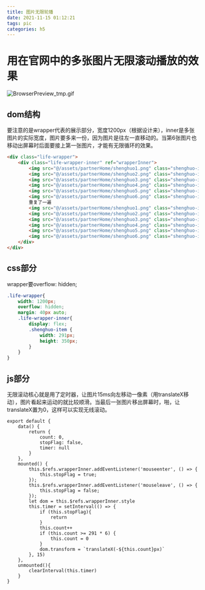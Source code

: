 ```yaml
---
title: 图片无限轮播
date: 2021-11-15 01:12:21
tags: pic
categories: h5
---
```


# 用在官网中的多张图片无限滚动播放的效果

![BrowserPreview_tmp.gif](https://p1-juejin.byteimg.com/tos-cn-i-k3u1fbpfcp/54196bb14ee24ffabeeda6f6928fb211~tplv-k3u1fbpfcp-watermark.image?)
## dom结构
要注意的是wrapper代表的展示部分，宽度1200px（根据设计来），inner是多张图片的实际宽度，图片要多来一份，因为图片是往左一直移动的。当第6张图片也移动出屏幕时后面要接上第一张图片，才能有无限循环的效果。
```html
<div class="life-wrapper">
    <div class="life-wrapper-inner" ref="wrapperInner">
        <img src="@/assets/partnerHome/shenghuo1.png" class="shenghuo-item" alt="">
        <img src="@/assets/partnerHome/shenghuo2.png" class="shenghuo-item" alt="">
        <img src="@/assets/partnerHome/shenghuo3.png" class="shenghuo-item" alt="">
        <img src="@/assets/partnerHome/shenghuo4.png" class="shenghuo-item" alt="">
        <img src="@/assets/partnerHome/shenghuo5.png" class="shenghuo-item" alt="">
        <img src="@/assets/partnerHome/shenghuo6.png" class="shenghuo-item" alt="">
        重复了一遍
        <img src="@/assets/partnerHome/shenghuo1.png" class="shenghuo-item" alt="">
        <img src="@/assets/partnerHome/shenghuo2.png" class="shenghuo-item" alt="">
        <img src="@/assets/partnerHome/shenghuo3.png" class="shenghuo-item" alt="">
        <img src="@/assets/partnerHome/shenghuo4.png" class="shenghuo-item" alt="">
        <img src="@/assets/partnerHome/shenghuo5.png" class="shenghuo-item" alt="">
        <img src="@/assets/partnerHome/shenghuo6.png" class="shenghuo-item" alt="">
    </div>
</div>
```

## css部分
wrapper要overflow: hidden;
```css
.life-wrapper{
    width: 1200px;
    overflow: hidden;
    margin: 40px auto;
    .life-wrapper-inner{
        display: flex;
        .shenghuo-item {
            width: 291px;
            height: 350px;
        }
    }
}
```
## js部分
无限滚动核心就是用了定时器，让图片15ms向左移动一像素（用translateX移动），图片看起来运动的就比较顺滑。当最后一张图片移出屏幕时，啪，让translateX置为0，这样可以实现无线滚动。
```vue
export default {
    data() {
        return {
            count: 0,
            stopFlag: false,
            timer: null
        }
    },
    mounted() {
        this.$refs.wrapperInner.addEventListener('mouseenter', () => {
            this.stopFlag = true;
        });
        this.$refs.wrapperInner.addEventListener('mouseleave', () => {
            this.stopFlag = false;
        });
        let dom = this.$refs.wrapperInner.style
        this.timer = setInterval(() => {
            if (this.stopFlag){
                return
            }
            this.count++
            if (this.count >= 291 * 6) {
                this.count = 0
            }
            dom.transform = `translateX(-${this.count}px)`
        }, 15)
    },
    unmounted(){
        clearInterval(this.timer)
    }
}

```
